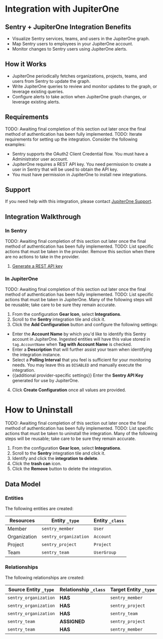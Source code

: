 # Integration with JupiterOne

## Sentry + JupiterOne Integration Benefits

- Visualize Sentry services, teams, and users in the JupiterOne graph.
- Map Sentry users to employees in your JupiterOne account.
- Monitor changes to Sentry users using JupiterOne alerts.

## How it Works

- JupiterOne periodically fetches organizations, projects, teams, and users from
  Sentry to update the graph.
- Write JupiterOne queries to review and monitor updates to the graph, or
  leverage existing queries.
- Configure alerts to take action when JupiterOne graph changes, or leverage
  existing alerts.

## Requirements

TODO: Awaiting final completion of this section out later once the final method
of authentication has been fully implemented. TODO: Iterate requirements for
setting up the integration. Consider the following examples:

- Sentry supports the OAuth2 Client Credential flow. You must have a
  Administrator user account.
- JupiterOne requires a REST API key. You need permission to create a user in
  Sentry that will be used to obtain the API key.
- You must have permission in JupiterOne to install new integrations.

## Support

If you need help with this integration, please contact
[JupiterOne Support](https://support.jupiterone.io).

## Integration Walkthrough

### In Sentry

TODO: Awaiting final completion of this section out later once the final method
of authentication has been fully implemented. TODO: List specific actions that
must be taken in the provider. Remove this section when there are no actions to
take in the provider.

1. [Generate a REST API key](https://example.com/docs/generating-api-keys)

### In JupiterOne

TODO: Awaiting final completion of this section out later once the final method
of authentication has been fully implemented. TODO: List specific actions that
must be taken in JupiterOne. Many of the following steps will be reusable; take
care to be sure they remain accurate.

1. From the configuration **Gear Icon**, select **Integrations**.
2. Scroll to the **Sentry** integration tile and click it.
3. Click the **Add Configuration** button and configure the following settings:

- Enter the **Account Name** by which you'd like to identify this Sentry account
  in JupiterOne. Ingested entities will have this value stored in
  `tag.AccountName` when **Tag with Account Name** is checked.
- Enter a **Description** that will further assist your team when identifying
  the integration instance.
- Select a **Polling Interval** that you feel is sufficient for your monitoring
  needs. You may leave this as `DISABLED` and manually execute the integration.
- {{additional provider-specific settings}} Enter the **Sentry API Key**
  generated for use by JupiterOne.

4. Click **Create Configuration** once all values are provided.

# How to Uninstall

TODO: Awaiting final completion of this section out later once the final method
of authentication has been fully implemented. TODO: List specific actions that
must be taken to uninstall the integration. Many of the following steps will be
reusable; take care to be sure they remain accurate.

1. From the configuration **Gear Icon**, select **Integrations**.
2. Scroll to the **Sentry** integration tile and click it.
3. Identify and click the **integration to delete**.
4. Click the **trash can** icon.
5. Click the **Remove** button to delete the integration.

<!-- {J1_DOCUMENTATION_MARKER_START} -->
<!--
********************************************************************************
NOTE: ALL OF THE FOLLOWING DOCUMENTATION IS GENERATED USING THE
"j1-integration document" COMMAND. DO NOT EDIT BY HAND! PLEASE SEE THE DEVELOPER
DOCUMENTATION FOR USAGE INFORMATION:

https://github.com/JupiterOne/sdk/blob/main/docs/integrations/development.md
********************************************************************************
-->

## Data Model

### Entities

The following entities are created:

| Resources    | Entity `_type`        | Entity `_class` |
| ------------ | --------------------- | --------------- |
| Member       | `sentry_member`       | `User`          |
| Organization | `sentry_organization` | `Account`       |
| Project      | `sentry_project`      | `Project`       |
| Team         | `sentry_team`         | `UserGroup`     |

### Relationships

The following relationships are created:

| Source Entity `_type` | Relationship `_class` | Target Entity `_type` |
| --------------------- | --------------------- | --------------------- |
| `sentry_organization` | **HAS**               | `sentry_member`       |
| `sentry_organization` | **HAS**               | `sentry_project`      |
| `sentry_organization` | **HAS**               | `sentry_team`         |
| `sentry_team`         | **ASSIGNED**          | `sentry_project`      |
| `sentry_team`         | **HAS**               | `sentry_member`       |

<!--
********************************************************************************
END OF GENERATED DOCUMENTATION AFTER BELOW MARKER
********************************************************************************
-->
<!-- {J1_DOCUMENTATION_MARKER_END} -->
